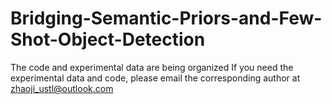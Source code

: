 # Bridging-Semantic-Priors-and-Few-Shot-Object-Detection
The code and experimental data are being organized
If you need the experimental data and code, please email the corresponding author at zhaoji_ustl@outlook.com
